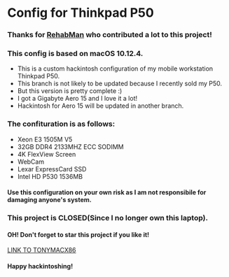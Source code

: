 # Config for Thinkpad P50
### Thanks for [RehabMan](https://www.tonymacx86.com/members/rehabman.429483/) who contributed a lot to this project!
### This config is based on macOS 10.12.4.

* This is a custom hackintosh configuration of my mobile workstation Thinkpad P50.
* This branch is not likely to be updated because I recently sold my P50.
* But this version is pretty complete :) 
* I got a Gigabyte Aero 15 and I love it a lot!
* Hackintosh for Aero 15 will be updated in another branch.

### The confituration is as follows:
* Xeon E3 1505M V5
* 32GB DDR4 2133MHZ ECC SODIMM
* 4K FlexView Screen
* WebCam
* Lexar ExpressCard SSD
* Intel HD P530 1536MB
  
#### Use this configuration on your own risk as I am not responsibile for damaging anyone's system.

### This project is CLOSED(Since I no longer own this laptop).
#### OH! Don't forget to star this project if you like it!
[LINK TO TONYMACX86](https://www.tonymacx86.com/threads/thinkpad-p50-hackintosh-sierra-configurations.250832/)

#### Happy hackintoshing!

